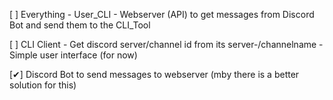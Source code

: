[ ] Everything
    - User_CLI
    - Webserver (API) to get messages from Discord Bot and send them to the CLI_Tool

[ ] CLI Client
    - Get discord server/channel id from its server-/channelname
    - Simple user interface (for now)

[✔] Discord Bot to send messages to webserver (mby there is a better solution for this)
